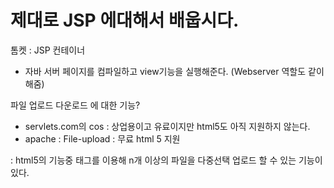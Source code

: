 # 제대로 JSP 에대해서 배웁시다.

톰켓 : JSP 컨테이너 
- 자바 서버 페이지를  컴파일하고 view기능을 실행해준다. (Webserver 역할도 같이 해줌)


파일 업로드 다운로드 에 대한 기능?
- servlets.com의 cos : 상업용이고 유료이지만 html5도 아직 지원하지 않는다.
- apache : File-upload : 무료 html 5 지원

: html5의 기능중 태그를 이용해 n개 이상의 파일을 다중선택 업로드 할 수 있는 기능이 있다.